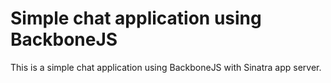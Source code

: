 Simple chat application using BackboneJS
========================================

This is a simple chat application using BackboneJS with Sinatra app server.

